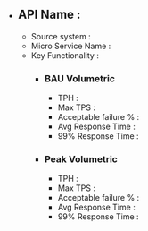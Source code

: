 
- ## API Name :
  - Source system :
  - Micro Service Name :
  - Key Functionality : 
    - ### BAU Volumetric
         - TPH :
         - Max TPS :
         - Acceptable failure % : 
         - Avg Response Time : 
         - 99% Response Time :
     - ### Peak Volumetric
         - TPH :
         - Max TPS :
         - Acceptable failure % : 
         - Avg Response Time : 
         - 99% Response Time : 

